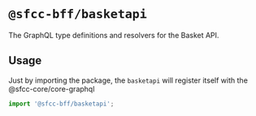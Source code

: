 # `@sfcc-bff/basketapi`
The GraphQL type definitions and resolvers for the Basket API.

## Usage
Just by importing the package, the `basketapi` will register itself with the @sfcc-core/core-graphql

```js
import '@sfcc-bff/basketapi';
```
